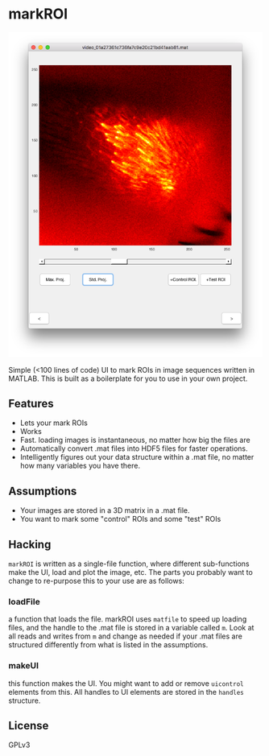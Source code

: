 # markROI

![](images/hero.png)

Simple (<100 lines of code) UI to mark ROIs in image sequences written in MATLAB. This is built as a boilerplate for you to use in your own project.

## Features

* Lets your mark ROIs
* Works
* Fast. loading images is instantaneous, no matter how big the files are
* Automatically convert .mat files into HDF5 files for faster operations. 
* Intelligently figures out your data structure within a .mat file, no matter how many variables you have there. 

## Assumptions

* Your images are stored in a 3D matrix in a .mat file. 
* You want to mark some "control" ROIs and some "test" ROIs

## Hacking 

`markROI` is written as a single-file function, where different sub-functions make the UI, load and plot the image, etc. The parts you probably want to change to re-purpose this to your use are as follows:

### loadFile

a function that loads the file. markROI uses `matfile` to speed up loading files, and the handle to the .mat file is stored in a variable called `m`. Look at all reads and writes from `m` and change as needed if your .mat files are structured differently from what is listed in the assumptions. 

### makeUI

this function makes the UI. You might want to add or remove `uicontrol` elements from this. All handles to UI elements are stored in the `handles` structure. 

## License 

GPLv3
